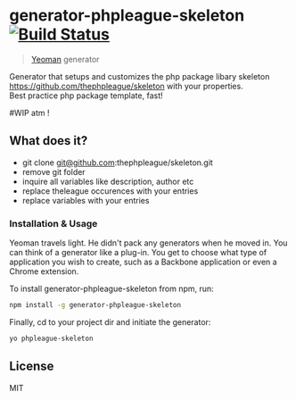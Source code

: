 # generator-phpleague-skeleton [![Build Status](https://secure.travis-ci.org/ivoba/generator-phpleague-skeleton.png?branch=master)](https://travis-ci.org/ivoba/generator-phpleague-skeleton)

> [Yeoman](http://yeoman.io) generator

Generator that setups and customizes the php package libary skeleton https://github.com/thephpleague/skeleton with your properties.  
Best practice php package template, fast!

#WIP atm !

## What does it?
- git clone git@github.com:thephpleague/skeleton.git
- remove git folder
- inquire all variables like description, author etc
- replace theleague occurences with your entries
- replace variables with your entries

### Installation & Usage

Yeoman travels light. He didn't pack any generators when he moved in. You can think of a generator like a plug-in. You get to choose what type of application you wish to create, such as a Backbone application or even a Chrome extension.

To install generator-phpleague-skeleton from npm, run:

```bash
npm install -g generator-phpleague-skeleton
```

Finally, cd to your project dir and initiate the generator:

```bash
yo phpleague-skeleton
```


## License

MIT

